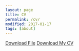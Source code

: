```yaml
---
layout: page
title: CV
permalink: /cv/
modified: 2017-01-17
tags: [about]
---
```


<a href="/cv/Jonghyun_CV.docx">Download File</a>
[Download My CV](/cv/Jonghyun_CV.docx)



